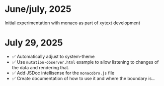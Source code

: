 # June/july, 2025

Initial experimentation with monaco as part of xytext development

# July 29, 2025

- ✅ Automatically adjust to system-theme
- ✅ Use `mutation-observer.html` example to allow listening to changes of the data and rendering that.
- ✅ Add JSDoc intellisense for the `monacobro.js` file
- ✅ Create documentation of how to use it and where the boundary is...
